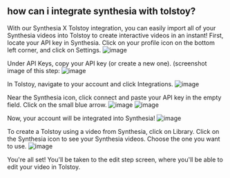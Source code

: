 ## how can i integrate synthesia with tolstoy?

With our Synthesia X Tolstoy integration, you can easily import all of your Synthesia videos into Tolstoy to create interactive videos in an instant!
First, locate your API key in Synthesia. Click on your profile icon on the bottom left corner, and click on Settings. 
![image](https://github.com/user-attachments/assets/ba3973ae-76e4-460c-96ce-1003bb8d8936)

Under API Keys, copy your API key (or create a new one). (screenshot image of this step: 
![image](https://github.com/user-attachments/assets/3ee018f5-75dc-4f8d-be5a-9f4cfce220d7)

​In Tolstoy, navigate to your account and click Integrations. ![image](https://github.com/user-attachments/assets/89099a9d-e7b3-4988-bfe2-6b98446c3ad0)

Near the Synthesia icon, click connect and paste your API key in the empty field. Click on the small blue arrow. 
 ![image](https://github.com/user-attachments/assets/d06da68b-fe47-4f00-8705-752c20e3e1f4)
![image](https://github.com/user-attachments/assets/3a2114f7-244b-4776-9820-fa83542e8ba3)

Now, your account will be integrated into Synthesia! ![image](https://github.com/user-attachments/assets/9c69f274-97cf-4362-879f-a5f3fca58e08)

To create a Tolstoy using a video from Synthesia, click on Library. 
Click on the Synthesia icon to see your Synthesia videos. Choose the one you want to use. 
![image](https://github.com/user-attachments/assets/b8de06b5-88bd-4cd6-a4ae-dc644cb38a26)

You're all set! You'll be taken to the edit step screen, where you'll be able to edit your video in Tolstoy.
